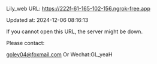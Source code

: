 Lily_web URL: https://222f-61-165-102-156.ngrok-free.app

Updated at: 2024-12-06 08:16:13

If you cannot open this URL, the server might be down.

Please contact: 

goley04@foxmail.com Or Wechat:GL_yeaH